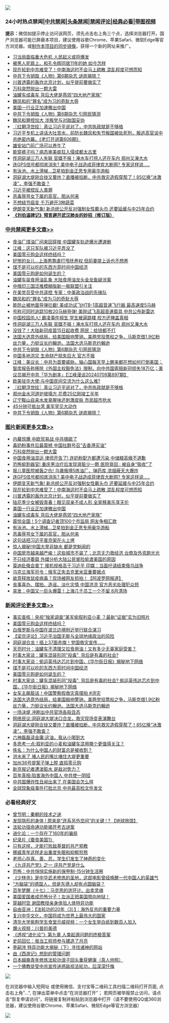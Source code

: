 ![](https://raw.githubusercontent.com/jsvpn/jsproxy/dev/64photo/fqnews-qr.jpg)

<div id="tt">
<h3>24小时热点禁闻|<a href="#%E4%B8%AD%E5%85%B1%E7%A6%81%E9%97%BB%E6%9B%B4%E5%A4%9A%E6%96%87%E7%AB%A0">中共禁闻</a>|<a href="#%E5%9B%BE%E7%89%87%E6%96%B0%E9%97%BB%E6%9B%B4%E5%A4%9A%E6%96%87%E7%AB%A0">头条禁闻</a>|<a href="#%E6%96%B0%E9%97%BB%E8%AF%84%E8%AE%BA%E6%9B%B4%E5%A4%9A%E6%96%87%E7%AB%A0">禁闻评论|<a href="#%E5%BF%85%E7%9C%8B%E7%BB%8F%E5%85%B8%E5%A5%BD%E6%96%87">经典必看</a>|<a href="https://2654106.xyz/3" target="_blank">带图视频</a></h3>
<div><b>提示：</b>微信如提示停止访问该网页，须先点击右上角三个点，选择浏览器打开。国产浏览器可能已屏蔽本项目，建议使用谷歌Chrome、苹果Safari、微软Edge等官方浏览器。或<a href="%E5%88%B6%E4%BD%9Cgit%E7%A6%81%E9%97%BB%E9%95%9C%E5%83%8F.md">制作本项目的同步镜像</a>，获得一个新的网址来推广。</div>
<ul>

<li><a href="/cbnews/20240710/2060198.md">习当局面临重大危机 人民起义或将爆发</a></li>
<li><a href="/yule/20240710/2060172.md">被黑人驼肩上、和孔令辉同居11年的她 如今怎样</a></li>
<li><a href="/topimagenews/20240710/2060289.md">现在轮到中共难受了！中南海这时不会马上疏散 混乱程度可想而知</a></li>
<li><a href="/cbnews/20240710/2060277.md">中共下令销毁《人物》第6期杂志 谜底揭晓？</a></li>
<li><a href="/topimagenews/20240710/2060258.md">川普透露的轰炸北京计划，似乎提前要做实了</a></li>
<li><a href="/topimagenews/20240710/2060436.md">万科突然抛出一颗大雷</a></li>
<li><a href="/topimagenews/20240710/2060226.md">油罐车成毒车 背后大佬是燕郊“四大地产家族”</a></li>
<li><a href="/cbnews/20240710/2060418.md">魏凤和的“罪名”成为习的奇耻大辱</a></li>
<li><a href="/topimagenews/20240710/2060256.md">美国一行业正加速撤出中国</a></li>
<li><a href="/cbnews/20240710/2060375.md">中共下令销毁《人物》第6期杂志 引网民猜测</a></li>
<li><a href="/headline/20240710/2060392.md">魏凤和罪控加大 涉叛党与对敌国妥协</a></li>
<li><a href="/cbnews/20240710/2060308.md">〖红朝浮世绘〗真让习近平说对了，中共执政就是不够格</a></li>
<li><a href="/sohnews/20240710/2060397.md">习近平专机上讲话大吐苦水，前防长魏凤和失节叛国被处死刑，叛逃高官谈中共绝密内幕。《老灯开讲第606期》</a></li>
<li><a href="/cnnews/20240710/2060332.md">雄安站门前广场可以养牛了</a></li>
<li><a href="/cnnews/20240710/2060238.md">能穿裤子吗？病态审美疯狂入侵成都太古里</a></li>
<li><a href="/cbnews/20240710/2060414.md">传洞庭湖三万人失联 官媒不报！淹水车打捞人还在车内 郑州又淹大水</a></li>
<li><a href="/topimagenews/20240710/2060409.md">连GPS信号都彻底消失? 美中电子战造成菲律宾大断网? 专家这样说.....</a></li>
<li><a href="/topimagenews/20240710/2060158.md">有泳池、水上滑梯…卫星拍到金正恩专用豪华游船</a></li>
<li><a href="/comments/20240710/2060288.md">洞庭湖大堤刚合拢又要炸？直播被掐断，中共救灾造假穿帮了！85亿换“冰激凌”，李强不敢查？</a></li>
<li><a href="/sohnews/20240710/2060432.md">习近平被控反人类罪</a></li>
<li><a href="/topimagenews/20240710/2060157.md">恶毒辱骂女下属的高官，胆从何来</a></li>
<li><a href="/health/20240710/2060316.md">不想结节癌变 千万避开3种蔬菜</a></li>
<li><a href="/topimagenews/20240710/2060408.md">伊朗变天新气象! 新总统公开反对强制女性戴头巾 还要延缓与中25年合约</a></li>
<li><b><a href="/comments/20200207/1272816.md" target="_blank">《刘伯温碑记》预言避开武汉肺炎的妙招（修订版）</a></b></li>
</ul>
</div>

<div class="catlist">
<h3><a href="/cbnews/" target="_blank">中共禁闻</a><span><a href="/cbnews/" target="_blank" rel="nofollow">更多文章>></a></span></h3>
<ul>
<li><a href="/cbnews/20240711/2060596.md" target="_blank">食油厂煤油厂间来回穿梭 中国罐车轨迹爆光遭速删</a></li>
<li><a href="/cbnews/20240711/2060593.md" target="_blank">江峰：这只军队被习近平弄没了</a></li>
<li><a href="/comments/20240711/2060562.md" target="_blank">美国零元购会这样终结吗？</a></li>
<li><a href="/cbnews/20240711/2060524.md" target="_blank">好惨的女儿…上海男靠虐打甩抚养权 但前妻提上诉也不想养</a></li>
<li><a href="/comments/20240710/2060496.md" target="_blank">煤不是可以吃的东西方菲时间中国经济</a></li>
<li><a href="/comments/20240710/2060478.md" target="_blank">美国零元购是如何诞生的？</a></li>
<li><a href="/cbnews/20240710/2060468.md" target="_blank">油罐车装食用油乱象 大陆食用油龙头金龙鱼疑涉案</a></li>
<li><a href="/cbnews/20240710/2060450.md" target="_blank">中俄印三国泛推模糊版新一极联盟引关注</a></li>
<li><a href="/cbnews/20240710/2060437.md" target="_blank">在美党员受中共遥控 专家：中美政治战的先锋队</a></li>
<li><a href="/cbnews/20240710/2060418.md" target="_blank">魏凤和的“罪名”成为习的奇耻大辱</a></li>
<li><a href="/cbnews/20240710/2060417.md" target="_blank">能防止被地面导弹拦截! 美成功试飞HTB-1高超音速飞行器 最高速度5马赫</a></li>
<li><a href="/cbnews/20240710/2060416.md" target="_blank">号称可同时追踪10枚20马赫导弹! 美刚试飞高超音速载具 中共公布新雷达</a></li>
<li><a href="/cbnews/20240710/2060415.md" target="_blank">中国校园杀人! 霸凌事件频生 学生被逼跳楼 校方还掩盖真相</a></li>
<li><a href="/cbnews/20240710/2060414.md" target="_blank">传洞庭湖三万人失联 官媒不报！淹水车打捞人还在车内 郑州又淹大水</a></li>
<li><a href="/cbnews/20240710/2060413.md" target="_blank">没钱了！大陆新冠疫苗15日起收费 网民：给钱都不打</a></li>
<li><a href="/comments/20240710/2060404.md" target="_blank">法国大选意外结局，给美国敲响警钟。美两党投票权之争，马斯克借1.9亿粉丝力量，力挺议长约翰逊。法国大选马斯克约翰逊</a></li>
<li><a href="/cbnews/20240710/2060375.md" target="_blank">中共下令销毁《人物》第6期杂志 引网民猜测</a></li>
<li><a href="/cbnews/20240710/2060325.md" target="_blank">中国多地洪灾 生命财产损失巨大 官方不报</a></li>
<li><a href="/cbnews/20240710/2060324.md" target="_blank">江峰：美议长：中共为首要威胁，轴心国每天早上醒来都在想如何打倒美国；智库报告称移除《外国主权豁免法》限制，向中共国索赔新冠损失18万亿；美议员揭开中共「华为剧本」【江峰漫谈20240709第897期】</a></li>
<li><a href="/cbnews/20240710/2060315.md" target="_blank">欧美驻华大使:与中国民间交流为什么这么难?</a></li>
<li><a href="/cbnews/20240710/2060308.md" target="_blank">〖红朝浮世绘〗真让习近平说对了，中共执政就是不够格</a></li>
<li><a href="/cbnews/20240710/2060292.md" target="_blank">郑州金水河道护坡塌方 花费25亿刚竣工半年</a></li>
<li><a href="/cbnews/20240710/2060291.md" target="_blank">辽宁鞍山自来水发臭腥味还刺激皮肤 市民超市抢水</a></li>
<li><a href="/cbnews/20240710/2060278.md" target="_blank">45分钟可抵台湾 美军罕见大动作</a></li>
<li><a href="/cbnews/20240710/2060277.md" target="_blank">中共下令销毁《人物》第6期杂志 谜底揭晓？</a></li>

</ul>
</div>
<div class="catlist">
<h3><a href="/topimagenews/" target="_blank">图片新闻</a><span><a href="/topimagenews/" target="_blank" rel="nofollow">更多文章>></a></span></h3>
<ul>
<li><a href="/topimagenews/20240711/2060595.md" target="_blank">内幕惊爆 中欧贸易战 中共搞砸了</a></li>
<li><a href="/topimagenews/20240711/2060523.md" target="_blank">毒奶粉事件后最震撼 中国社群号召“去香港买油”</a></li>
<li><a href="/topimagenews/20240710/2060436.md" target="_blank">万科突然抛出一颗大雷</a></li>
<li><a href="/topimagenews/20240710/2060412.md" target="_blank">中国食用油混运 律师开告了! 连奶粉配方都遭污染 中储粮高傲不道歉</a></li>
<li><a href="/topimagenews/20240710/2060411.md" target="_blank">恐怖偷割器官! 重庆男治疗后发现肾脏少一颗 医院竟回 : 被自身“吸收”了</a></li>
<li><a href="/topimagenews/20240710/2060410.md" target="_blank">报儿童医院被轰之仇! 乌袭俄境5炼油厂、弹药库 浓烟蔽天大爆炸</a></li>
<li><a href="/topimagenews/20240710/2060409.md" target="_blank">连GPS信号都彻底消失? 美中电子战造成菲律宾大断网? 专家这样说&#8230;..</a></li>
<li><a href="/topimagenews/20240710/2060408.md" target="_blank">伊朗变天新气象! 新总统公开反对强制女性戴头巾 还要延缓与中25年合约</a></li>
<li><a href="/topimagenews/20240710/2060289.md" target="_blank">现在轮到中共难受了！中南海这时不会马上疏散 混乱程度可想而知</a></li>
<li><a href="/topimagenews/20240710/2060258.md" target="_blank">川普透露的轰炸北京计划，似乎提前要做实了</a></li>
<li><a href="/topimagenews/20240710/2060257.md" target="_blank">陆花季少女被毁青春！眼见双亲不成人形 全家移美乐享天伦</a></li>
<li><a href="/topimagenews/20240710/2060256.md" target="_blank">美国一行业正加速撤出中国</a></li>
<li><a href="/topimagenews/20240710/2060226.md" target="_blank">油罐车成毒车 背后大佬是燕郊“四大地产家族”</a></li>
<li><a href="/topimagenews/20240710/2060225.md" target="_blank">震惊全国！5个调查记者顶100个市监局 网友争相汇款</a></li>
<li><a href="/topimagenews/20240710/2060158.md" target="_blank">有泳池、水上滑梯…卫星拍到金正恩专用豪华游船</a></li>
<li><a href="/topimagenews/20240710/2060157.md" target="_blank">恶毒辱骂女下属的高官，胆从何来</a></li>
<li><a href="/topimagenews/20240710/2060142.md" target="_blank">这句话把习近平普京架在火上烤</a></li>
<li><a href="/topimagenews/20240710/2060141.md" target="_blank">惊人揭秘!中国大旱非缺水 都是党魁闹的</a></li>
<li><a href="/topimagenews/20240710/2060140.md" target="_blank">中国房市越来越严峻！这些城市不装了；北京无力救经济 台商及外资跑光光</a></li>
<li><a href="/topimagenews/20240710/2060078.md" target="_blank">不只经济萎靡 外媒分析大陆公民冒险偷渡美国的原因</a></li>
<li><a href="/topimagenews/20240709/2060053.md" target="_blank">莫迪赴俄会普丁 接机规格高于习近平 印媒：当面吁请结束俄乌战争</a></li>
<li><a href="/topimagenews/20240709/2060052.md" target="_blank">乌克兰海军司令：俄军正失去克里米亚重要据点</a></li>
<li><a href="/topimagenews/20240709/2059973.md" target="_blank">故意释放鼠疫病毒？现场被网友抓拍！【阿波罗网报道】</a></li>
<li><a href="/topimagenews/20240709/2059914.md" target="_blank">丧事喜办、摆拍、造谣、淡化灾情 中国洪涝 官方恶劣处理犯众怒</a></li>
<li><a href="/topimagenews/20240709/2059871.md" target="_blank">突发：中国又一巨头爆雷！上海几千员工一个不留 8月清场</a></li>

</ul>
</div>
<div class="catlist">
<h3><a href="/comments/" target="_blank">新闻评论</a><span><a href="/comments/" target="_blank" rel="nofollow">更多文章>></a></span></h3>
<ul>
<li><a href="/comments/20240711/2060575.md" target="_blank">事实查核｜央视“独家调查”美军偷叙利亚小麦 ？最新“证据”实为旧照片</a></li>
<li><a href="/comments/20240711/2060562.md" target="_blank">美国零元购会这样终结吗？</a></li>
<li><a href="/comments/20240711/2060557.md" target="_blank">白俄罗斯与中国在波兰边境附近举行联合演习</a></li>
<li><a href="/comments/20240711/2060551.md" target="_blank">【梁京评论】习近平治国无能与全球地缘政治的风险</a></li>
<li><a href="/comments/20240711/2060544.md" target="_blank">洞庭湖合龙！插上37面赤旗！党国救灾宣传&#8230;&#8230;</a></li>
<li><a href="/comments/20240711/2060519.md" target="_blank">天亮时分：油罐车不清理又拉食用油！又有多少无辜家庭受害？</a></li>
<li><a href="/comments/20240710/2060506.md" target="_blank">时事大家谈：罐车混装形同&quot;投毒&quot;, 背后是有毒的社会?</a></li>
<li><a href="/comments/20240710/2060505.md" target="_blank">时事大家谈：偷运英伟达芯片到中国，《华尔街日报》揭秘地下网络</a></li>
<li><a href="/comments/20240710/2060496.md" target="_blank">煤不是可以吃的东西方菲时间中国经济</a></li>
<li><a href="/comments/20240710/2060478.md" target="_blank">美国零元购是如何诞生的？</a></li>
<li><a href="/comments/20240710/2060475.md" target="_blank">时事大家谈：罐车混装形同&quot;投毒&quot;, 背后是有毒的社会? 偷运英伟达芯片到中国，《华尔街日报》揭秘地下网络</a></li>
<li><a href="/comments/20240710/2060433.md" target="_blank">女车主飙脏话！中国警察假救灾真摆拍 #洪灾</a></li>
<li><a href="/comments/20240710/2060404.md" target="_blank">法国大选意外结局，给美国敲响警钟。美两党投票权之争，马斯克借1.9亿粉丝力量，力挺议长约翰逊。法国大选马斯克约翰逊</a></li>
<li><a href="/comments/20240710/2060327.md" target="_blank">一场决堤 冲刷出中共官场各般丑态</a></li>
<li><a href="/comments/20240710/2060326.md" target="_blank">网络民议:洞庭湖大堤决口合龙，救灾现场变表演舞台</a></li>
<li><a href="/comments/20240710/2060288.md" target="_blank">洞庭湖大堤刚合拢又要炸？直播被掐断，中共救灾造假穿帮了！85亿换“冰激凌”，李强不敢查？</a></li>
<li><a href="/comments/20240710/2060285.md" target="_blank">六神磊磊读金庸:​这油，我从小喝到大</a></li>
<li><a href="/comments/20240710/2060284.md" target="_blank">多思考一点:叙利亚的小麦和油罐车混用哪个更值得关注？</a></li>
<li><a href="/comments/20240710/2060283.md" target="_blank">佚名：为什么中国人的财富总是被收割？</a></li>
<li><a href="/comments/20240710/2060282.md" target="_blank">洪水来了 堵人民的嘴比堵住大堤更重要</a></li>
<li><a href="/comments/20240710/2060249.md" target="_blank">加州36号提案子弹上膛 直捣零元购</a></li>
<li><a href="/comments/20240710/2060233.md" target="_blank">新京报记者遭泼脏水 是敌对势力？</a></li>
<li><a href="/comments/20240710/2060231.md" target="_blank">百年真相:陷害海外中国人 中共使一阴招</a></li>
<li><a href="/comments/20240710/2060230.md" target="_blank">中共国爆炸性丑闻出来了 在美国会怎么样</a></li>
<li><a href="/comments/20240710/2060229.md" target="_blank">全球现象级事件打脸北京 中共最高检文件发文</a></li>

</ul>
</div>

<div class="catlist">
<h3>必看经典好文</h3>
<ul>
<li><a href="/comments/20230528/1889935.md" target="_blank">曾节明：秦朝的技术之迷</a></li>
<li><a href="/bannedvideo/20220611/1744386.md" target="_blank">发现隐形的身体 ! 原来是“连系另外空间”的关键 ! ? 【地球旅馆】</a></li>
<li><a href="/tculture/20121025/73079.md" target="_blank">法轮功宿命通功能揭开考古谜案</a></li>
<li><a href="/comments/20200907/1392278.md" target="_blank">进化论：一个存在了160年的骗局</a></li>
<li><a href="/taiwannews/20210119/1470524.md" target="_blank">纪录片《蚕食美国1》</a></li>
<li><a href="/comments/20220127/1684835.md" target="_blank">只有这样，才能打败敌基督的共产邪教</a></li>
<li><a href="/aomi/life/20240330/2018911.md" target="_blank">挪威青年这样走出重度失眠和抑郁煎熬</a></li>
<li><a href="/cbnews/20211221/1668847.md" target="_blank">老师心存真、善、忍，学生们发生了神奇的变化</a></li>
<li><a href="/bookonline/20131116/201056.md" target="_blank">《九评共产党》之一 评共产党是什么</a></li>
<li><a href="/baitai/20200711/1359005.md" target="_blank">恐怖：中共悄悄实施新的保甲制-15分钟生活圈</a></li>
<li><a href="/comments/20201013/1412612.md" target="_blank">《少林寺》是中华武术修炼的圣地，这部电影曾经唤醒一代中国人的英雄气</a></li>
<li><a href="/comments/20220129/1685716.md" target="_blank">“方脑袋”的德国人，但是东德人却有点圆脑袋？</a></li>
<li><a href="/comments/20240703/2057730.md" target="_blank">百年梦醒（十七）：马克思的连环计、出卖灵魂</a></li>
<li><a href="/sohnews/20230904/1929011.md" target="_blank">美国爱国者成恐怖分子！左派正把美国带向地狱！</a></li>
<li><a href="/topimagenews/20200514/1328456.md" target="_blank">穿越时空 谢田教授亲身体验人体特异功能</a></li>
<li><a href="/comments/20190806/1168435.md" target="_blank">自由亚洲：【法轮功的20年（3）】：海外反共的重要力量</a></li>
<li><a href="/comments/20220924/485408.md" target="_blank">复兴中华文化，中国将成为世界上最伟大的国家</a></li>
<li><a href="/comments/20221213/1822868.md" target="_blank">清华大学紫荆学生食堂示威视频：一个女生举白纸到数百人加入</a></li>
<li><a href="/comments/20240416/2025464.md" target="_blank">爆火视频：川普的美德</a></li>
<li><a href="/ssgc/20240508/2034288.md" target="_blank">《透视“进化论”》第九章 人类起源问题的终极答案</a></li>
<li><a href="/aomi/history/20141104/323033.md" target="_blank">史前回忆：我当工程师参与建造了月亮</a></li>
<li><a href="/tculture/xiulian/20160303/508938.md" target="_blank">李嗣涔 特异功能大揭秘（下）寻找诸神的网站</a></li>
<li><a href="/cbnews/20211017/1639767.md" target="_blank">由《西游记》想到的管理问题</a></li>
<li><a href="/comments/20211023/1642745.md" target="_blank">日本越裔青年修炼法轮功浪子回头重获健康（真人帅照）</a></li>
<li><a href="/bannedvideo/20210124/1473946.md" target="_blank">一个佛教徒受中共宣传迷惑敌视法轮功，后深深忏悔</a></li>

</ul>
</div>

![](https://raw.githubusercontent.com/jsvpn/jsproxy/dev/64photo/fqnews-qr.jpg)

在浏览器中输入短网址 或使用微信、支付宝等二维码工具扫描二维码打开页面, 点击右上角"...", 在弹出菜单中点击“在浏览器打开”； 若网页被举报禁止访问，请点击“恢复申请访问”，将链接复制并粘贴到浏览器中打开（请不要使用QQ或360浏览器，建议使用谷歌Chrome、苹果Safari、微软Edge等官方浏览器）

![](https://raw.githubusercontent.com/jsvpn/jsproxy/dev/64photo/wx.jpg)